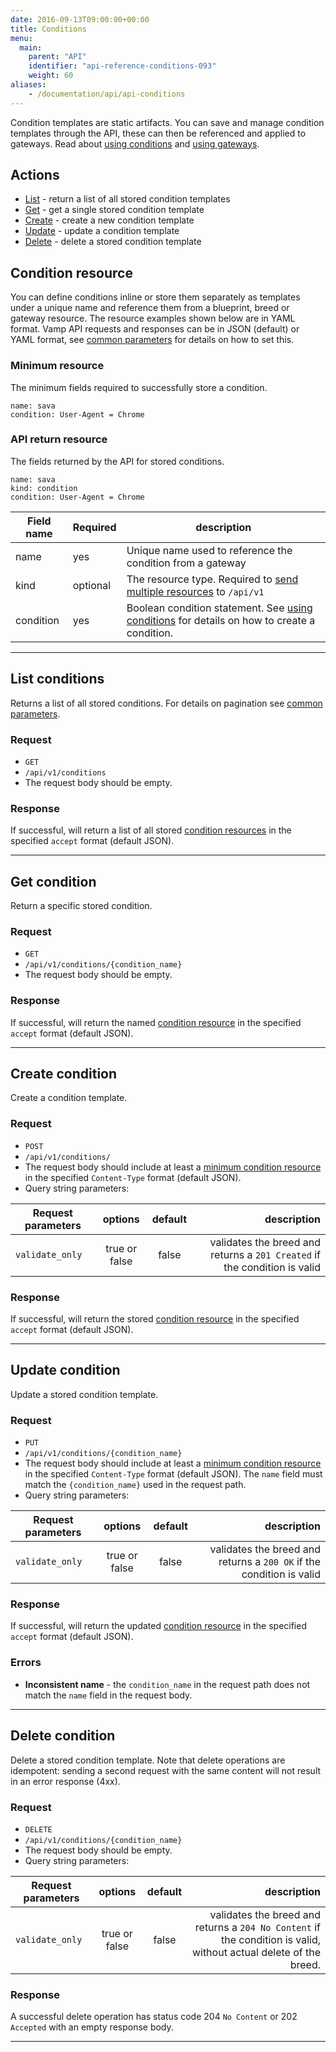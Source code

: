 ```yaml
---
date: 2016-09-13T09:00:00+00:00
title: Conditions
menu:
  main:
    parent: "API"
    identifier: "api-reference-conditions-093"
    weight: 60
aliases:
    - /documentation/api/api-conditions
---
```

Condition templates are static artifacts. You can save and manage condition templates through the API, these can then be referenced and applied to gateways. Read about [using conditions](documentation/using-vamp/conditions/) and [using gateways](documentation/using-vamp/gateways/).


## Actions
 
 * [List](/documentation/api/v0.9.3/api-conditions/#list-conditions) - return a list of all stored condition templates
 * [Get](/documentation/api/v0.9.3/api-conditions/#get-condition) - get a single stored condition template
 * [Create](/documentation/api/v0.9.3/api-conditions/#create-condition) - create a new condition template
 * [Update](/documentation/api/v0.9.3/api-conditions/#update-condition) - update a condition template
 * [Delete](/documentation/api/v0.9.3/api-conditions/#delete-condition) - delete a stored condition template

## Condition resource
You can define conditions inline or store them separately as templates under a unique name and reference them from a blueprint, breed or gateway resource.
The resource examples shown below are in YAML format. Vamp API requests and responses can be in JSON (default) or YAML format, see [common parameters](/documentation/api/v0.9.3/using-the-api) for details on how to set this. 

### Minimum resource
The minimum fields required to successfully store a condition.

```
name: sava
condition: User-Agent = Chrome
```

### API return resource
The fields returned by the API for stored conditions.

```
name: sava
kind: condition
condition: User-Agent = Chrome 
```

 Field name    |  Required  | description          
 --------------|---|-----------------
 name | yes |  Unique name used to reference the condition from a gateway
 kind | optional | The resource type. Required to [send multiple resources](/documentation/api/v0.9.3/api-reference/#send-multiple-resources) to `/api/v1`
 condition | yes | Boolean condition statement. See [using conditions](/documentation/using-vamp/conditions/) for details on how to create a condition.
  
-----------

## List conditions

Returns a list of all stored conditions. For details on pagination see [common parameters](/documentation/api/v0.9.3/using-the-api).

### Request
* `GET` 
* `/api/v1/conditions`
* The request body should be empty.

### Response
If successful, will return a list of all stored [condition resources](/documentation/api/v0.9.3/api-conditions/#condition-resource) in the specified `accept` format (default JSON).

-----------

## Get condition

Return a specific stored condition.

### Request 
* `GET`
* `/api/v1/conditions/{condition_name}`
* The request body should be empty.

### Response 
If successful, will return the named [condition resource](/documentation/api/v0.9.3/api-conditions/#condition-resource) in the specified `accept` format (default JSON).

-----------

## Create condition

Create a condition template.

### Request
* `POST`
* `/api/v1/conditions/`
* The request body should include at least a [minimum condition resource](/documentation/api/v0.9.3/api-conditions/#condition-resource) in the specified `Content-Type` format (default JSON).
* Query string parameters:

| Request parameters     | options           | default          | description      |
| ------------- |:-----------------:|:----------------:| ----------------:|
| `validate_only` | true or false     | false            | validates the breed and returns a `201 Created` if the condition is valid

### Response
If successful, will return the stored [condition resource](/documentation/api/v0.9.3/api-conditions/#condition-resource) in the specified `accept` format (default JSON).

-----------

## Update condition

Update a stored condition template.

### Request 
* `PUT` 
* `/api/v1/conditions/{condition_name}`
* The request body should include at least a [minimum condition resource](/documentation/api/v0.9.3/api-conditions/#condition-resource) in the specified `Content-Type` format (default JSON). The `name` field must match the `{condition_name}` used in the request path.
* Query string parameters:

| Request parameters     | options           | default          | description      |
| ------------- |:-----------------:|:----------------:| ----------------:|
| `validate_only` | true or false     | false            | validates the breed and returns a `200 OK` if the condition is valid

### Response
If successful, will return the updated [condition resource](/documentation/api/v0.9.3/api-conditions/#condition-resource) in the specified `accept` format (default JSON).

### Errors
* **Inconsistent name** - the `condition_name` in the request path does not match the `name` field in the request body.

-----------

## Delete condition

Delete a stored condition template. Note that delete operations are idempotent: sending a second request with the same content will not result in an error response (4xx).

### Request 
* `DELETE` 
* `/api/v1/conditions/{condition_name}`
* The request body should be empty.
* Query string parameters:

| Request parameters     | options           | default          | description      |
| ------------- |:-----------------:|:----------------:| ----------------:|
| `validate_only` | true or false     | false            | validates the breed and returns a `204 No Content` if the condition is valid, without actual delete of the breed.

### Response
A successful delete operation has status code 204 `No Content` or 202 `Accepted` with an empty response body.

-----------
